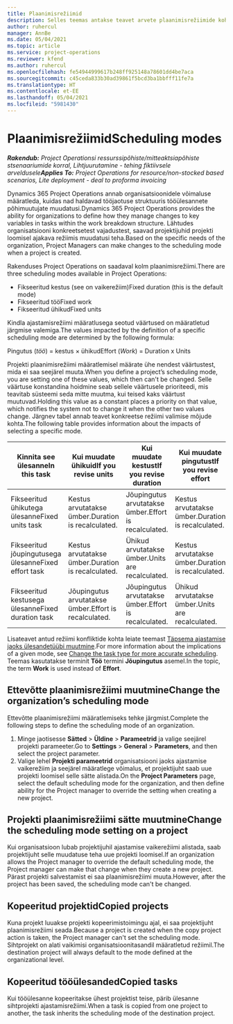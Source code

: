 ```yaml
---
title: Plaanimisrežiimid
description: Selles teemas antakse teavet arvete plaanimisrežiimide kohta.
author: ruhercul
manager: AnnBe
ms.date: 05/04/2021
ms.topic: article
ms.service: project-operations
ms.reviewer: kfend
ms.author: ruhercul
ms.openlocfilehash: fe54944999617b248ff925148a78601dd4be7aca
ms.sourcegitcommit: c45ceda833b30ad39861f5bcd3ba1bbfff11fe7a
ms.translationtype: HT
ms.contentlocale: et-EE
ms.lasthandoff: 05/04/2021
ms.locfileid: "5981430"
---
```

# <a name="scheduling-modes"></a><span data-ttu-id="736af-103">Plaanimisrežiimid</span><span class="sxs-lookup"><span data-stu-id="736af-103">Scheduling modes</span></span>

<span data-ttu-id="736af-104">_**Rakendub:** Project Operationsi ressurssipõhiste/mitteaktsiapõhiste stsenaariumide korral,  Lihtjuurutamine - tehing fiktiivsele arveldusele_</span><span class="sxs-lookup"><span data-stu-id="736af-104">_**Applies To:** Project Operations for resource/non-stocked based scenarios, Lite deployment - deal to proforma invoicing_</span></span>


<span data-ttu-id="736af-105">Dynamics 365 Project Operations annab organisatsioonidele võimaluse määratleda, kuidas nad haldavad tööjaotuse struktuuris tööülesannete põhimuutujate muudatusi.</span><span class="sxs-lookup"><span data-stu-id="736af-105">Dynamics 365 Project Operations provides the ability for organizations to define how they manage changes to key variables in tasks within the work breakdown structure.</span></span> <span data-ttu-id="736af-106">Lähtudes organisatsiooni konkreetsetest vajadustest, saavad projektijuhid projekti loomisel ajakava režiimis muudatusi teha.</span><span class="sxs-lookup"><span data-stu-id="736af-106">Based on the specific needs of the organization, Project Managers can make changes to the scheduling mode when a project is created.</span></span>

<span data-ttu-id="736af-107">Rakenduses Project Operations on saadaval kolm plaanimisrežiimi.</span><span class="sxs-lookup"><span data-stu-id="736af-107">There are three scheduling modes available in Project Operations:</span></span>

  - <span data-ttu-id="736af-108">Fikseeritud kestus (see on vaikerežiim)</span><span class="sxs-lookup"><span data-stu-id="736af-108">Fixed duration (this is the default mode)</span></span>
  - <span data-ttu-id="736af-109">Fikseeritud töö</span><span class="sxs-lookup"><span data-stu-id="736af-109">Fixed work</span></span>
  - <span data-ttu-id="736af-110">Fikseeritud ühikud</span><span class="sxs-lookup"><span data-stu-id="736af-110">Fixed units</span></span>

<span data-ttu-id="736af-111">Kindla ajastamisrežiimi määratlusega seotud väärtused on määratletud järgmise valemiga.</span><span class="sxs-lookup"><span data-stu-id="736af-111">The values impacted by the definition of a specific scheduling mode are determined by the following formula:</span></span>

  <span data-ttu-id="736af-112">Pingutus (*töö*) = kestus × ühikud</span><span class="sxs-lookup"><span data-stu-id="736af-112">Effort (*Work*) = Duration x Units</span></span>

<span data-ttu-id="736af-113">Projekti plaanimisrežiimi määratlemisel määrate ühe nendest väärtustest, mida ei saa seejärel muuta.</span><span class="sxs-lookup"><span data-stu-id="736af-113">When you define a project’s scheduling mode, you are setting one of these values, which then can't be changed.</span></span> <span data-ttu-id="736af-114">Selle väärtuse konstandina hoidmine seab sellele väärtusele prioriteedi, mis teavitab süsteemi seda mitte muutma, kui teised kaks väärtust muutuvad.</span><span class="sxs-lookup"><span data-stu-id="736af-114">Holding this value as a constant places a priority on that value, which notifies the system not to change it when the other two values change.</span></span> <span data-ttu-id="736af-115">Järgnev tabel annab teavet konkreetse režiimi valimise mõjude kohta.</span><span class="sxs-lookup"><span data-stu-id="736af-115">The following table provides information about the impacts of selecting a specific mode.</span></span>

| <span data-ttu-id="736af-116">**Kinnita see ülesanne**</span><span class="sxs-lookup"><span data-stu-id="736af-116">**In this task**</span></span>             | <span data-ttu-id="736af-117">**Kui muudate ühikuid**</span><span class="sxs-lookup"><span data-stu-id="736af-117">**If you revise units**</span></span>   | <span data-ttu-id="736af-118">**Kui muudate kestust**</span><span class="sxs-lookup"><span data-stu-id="736af-118">**If you revise duration**</span></span> | <span data-ttu-id="736af-119">**Kui muudate pingutust**</span><span class="sxs-lookup"><span data-stu-id="736af-119">**If you revise effort**</span></span>  |
|----------------------|---------------------------|----------------------------|---------------------------|
| <span data-ttu-id="736af-120">Fikseeritud ühikutega ülesanne</span><span class="sxs-lookup"><span data-stu-id="736af-120">Fixed units task</span></span>     | <span data-ttu-id="736af-121">Kestus arvutatakse ümber.</span><span class="sxs-lookup"><span data-stu-id="736af-121">Duration is recalculated.</span></span> | <span data-ttu-id="736af-122">Jõupingutus arvutatakse ümber.</span><span class="sxs-lookup"><span data-stu-id="736af-122">Effort is recalculated.</span></span>    | <span data-ttu-id="736af-123">Kestus arvutatakse ümber.</span><span class="sxs-lookup"><span data-stu-id="736af-123">Duration is recalculated.</span></span> |
| <span data-ttu-id="736af-124">Fikseeritud jõupingutusega ülesanne</span><span class="sxs-lookup"><span data-stu-id="736af-124">Fixed effort task</span></span>    | <span data-ttu-id="736af-125">Kestus arvutatakse ümber.</span><span class="sxs-lookup"><span data-stu-id="736af-125">Duration is recalculated.</span></span> | <span data-ttu-id="736af-126">Ühikud arvutatakse ümber.</span><span class="sxs-lookup"><span data-stu-id="736af-126">Units are recalculated.</span></span>    | <span data-ttu-id="736af-127">Kestus arvutatakse ümber.</span><span class="sxs-lookup"><span data-stu-id="736af-127">Duration is recalculated.</span></span> |
| <span data-ttu-id="736af-128">Fikseeritud kestusega ülesanne</span><span class="sxs-lookup"><span data-stu-id="736af-128">Fixed duration task</span></span>  | <span data-ttu-id="736af-129">Jõupingutus arvutatakse ümber.</span><span class="sxs-lookup"><span data-stu-id="736af-129">Effort is recalculated.</span></span>   | <span data-ttu-id="736af-130">Jõupingutus arvutatakse ümber.</span><span class="sxs-lookup"><span data-stu-id="736af-130">Effort is recalculated.</span></span>    | <span data-ttu-id="736af-131">Ühikud arvutatakse ümber.</span><span class="sxs-lookup"><span data-stu-id="736af-131">Units are recalculated.</span></span>   |

<span data-ttu-id="736af-132">Lisateavet antud režiimi konfliktide kohta leiate teemast [Täpsema ajastamise jaoks ülesandetüübi muutmine](https://support.microsoft.com/en-us/office/change-the-task-type-for-more-accurate-scheduling-b0b969ad-45bc-4e9e-8967-435587548a72).</span><span class="sxs-lookup"><span data-stu-id="736af-132">For more information about the implications of a given mode, see [Change the task type for more accurate scheduling](https://support.microsoft.com/en-us/office/change-the-task-type-for-more-accurate-scheduling-b0b969ad-45bc-4e9e-8967-435587548a72).</span></span> <span data-ttu-id="736af-133">Teemas kasutatakse terminit **Töö** termini **Jõupingutus** asemel.</span><span class="sxs-lookup"><span data-stu-id="736af-133">In the topic, the term **Work** is used instead of **Effort**.</span></span>

## <a name="change-the-organizations-scheduling-mode"></a><span data-ttu-id="736af-134">Ettevõtte plaanimisrežiimi muutmine</span><span class="sxs-lookup"><span data-stu-id="736af-134">Change the organization’s scheduling mode</span></span>

<span data-ttu-id="736af-135">Ettevõtte plaanimisrežiimi määratlemiseks tehke järgmist.</span><span class="sxs-lookup"><span data-stu-id="736af-135">Complete the following steps to define the scheduling mode of an organization.</span></span>

1. <span data-ttu-id="736af-136">Minge jaotisesse **Sätted** \> **Üldine** \> **Parameetrid** ja valige seejärel projekti parameeter.</span><span class="sxs-lookup"><span data-stu-id="736af-136">Go to **Settings** \> **General** \> **Parameters**, and then select the project parameter.</span></span> 
2. <span data-ttu-id="736af-137">Valige lehel **Projekti parameetrid** organisatsiooni jaoks ajastamise vaikerežiim ja seejärel määratlege võimalus, et projektijuht saab uue projekti loomisel selle sätte alistada.</span><span class="sxs-lookup"><span data-stu-id="736af-137">On the **Project Parameters** page, select the default scheduling mode for the organization, and then define ability for the Project manager to override the setting when creating a new project.</span></span>

## <a name="change-the-scheduling-mode-setting-on-a-project"></a><span data-ttu-id="736af-138">Projekti plaanimisrežiimi sätte muutmine</span><span class="sxs-lookup"><span data-stu-id="736af-138">Change the scheduling mode setting on a project</span></span>

<span data-ttu-id="736af-139">Kui organisatsioon lubab projektijuhil ajastamise vaikerežiimi alistada, saab projektijuht selle muudatuse teha uue projekti loomisel.</span><span class="sxs-lookup"><span data-stu-id="736af-139">If an organization allows the Project manager to override the default scheduling mode, the Project manager can make that change when they create a new project.</span></span> <span data-ttu-id="736af-140">Pärast projekti salvestamist ei saa plaanimisrežiimi muuta.</span><span class="sxs-lookup"><span data-stu-id="736af-140">However, after the project has been saved, the scheduling mode can't be changed.</span></span>

## <a name="copied-projects"></a><span data-ttu-id="736af-141">Kopeeritud projektid</span><span class="sxs-lookup"><span data-stu-id="736af-141">Copied projects</span></span>

<span data-ttu-id="736af-142">Kuna projekt luuakse projekti kopeerimistoimingu ajal, ei saa projektijuht plaanimisrežiimi seada.</span><span class="sxs-lookup"><span data-stu-id="736af-142">Because a project is created when the copy project action is taken, the Project manager can't set the scheduling mode.</span></span> <span data-ttu-id="736af-143">Sihtprojekt on alati vaikimisi organisatsioonitasandil määratletud režiimil.</span><span class="sxs-lookup"><span data-stu-id="736af-143">The destination project will always default to the mode defined at the organizational level.</span></span>

## <a name="copied-tasks"></a><span data-ttu-id="736af-144">Kopeeritud tööülesanded</span><span class="sxs-lookup"><span data-stu-id="736af-144">Copied tasks</span></span>

<span data-ttu-id="736af-145">Kui tööülesanne kopeeritakse ühest projektist teise, pärib ülesanne sihtprojekti ajastamisrežiimi.</span><span class="sxs-lookup"><span data-stu-id="736af-145">When a task is copied from one project to another, the task inherits the scheduling mode of the destination project.</span></span>
